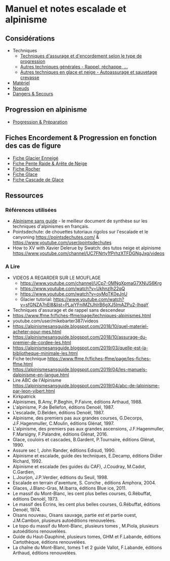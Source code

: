 # Manuel et notes escalade et alpinisme

## Considérations

* Techniques
  * [Techniques d'assurage et d'encordement selon le type de progression](Techniques_assurage_encordement.md)
  * [Autres techniques générales - Rappel, réchappe, ...](Techniques_generale.md)
  * [Autres techniques en glace et neige - Autoassurage et sauvetage crevasse](Techniques_crevasse.md)
* [Matériel](Matériel.md)
* [Noeuds](Noeuds.md)
* [Dangers & Secours](Dangers_&_Secours.md)

## Progression en alpinisme

* [Progression & Préparation](Progression.md)

## Fiches Encordement & Progression en fonction des cas de figure
* [Fiche Glacier Enneigé](./fiche-glacier-enneige.md)
* [Fiche Pente Raide & Arête de Neige](./fiche-pente-arete-de-neige.md)
* [Fiche Rocher](./fiche-rocher.md)
* [Fiche Glace](./fiche-glace.md)
* [Fiche Cascade de Glace](./fiche-cascade-de-glace.md)

## Ressources

### Références utilisées

* [Alpinisme sans guide](https://alpinismesansguide.blogspot.com/p/le-livre.html) - le meilleur document de synthèse sur les techniques d'alpinismes en français.
* Pointsdechute: de chouettes tutoriaux rigolos sur l'escalade et le canyoning https://pointsdechutes.com/ & https://www.youtube.com/user/pointsdechutes
* How to XV with Xavier Delerue by Swatch: des tutos neige et alpinisme https://www.youtube.com/channel/UC7FNrty1fPrhzXTFDGNgJxg/videos

### A Lire

* VIDEOS A REGARDER SUR LE MOUFLAGE
  * https://www.youtube.com/channel/UCp7-0MNgXpmaG7XNlJS6Krg
  * https://www.youtube.com/watch?v=Ukhnzlh22qQ
  * https://www.youtube.com/watch?v=oyMoTK0eJnU
  * Glacier tutorial: https://www.youtube.com/watch?v=sfGNZA7nEl8&list=PLajYFniMZtJhlrB6gXJ5ImAZPu2-lhqaY
* Techniques d'assurage et de rappel sans descendeur
* https://www.ffme.fr/fiches-ffme/page/techniques-alpinismes.html
* youtube.com/user/mikebarter387/videos
* https://alpinismesansguide.blogspot.com/2018/10/quel-materiel-acheter-pour-mes.html
* https://alpinismesansguide.blogspot.com/2018/10/assurage-du-premier-de-cordee-les.html
* https://alpinismesansguide.blogspot.com/2019/03/quelle-est-la-bibliotheque-minimale-les.html
* Fiche technique https://www.ffme.fr/fiches-ffme/page/les-fiches-ffme.html
* https://alpinismesansguide.blogspot.com/2019/04/les-manuels-dalpinisme-en-langue.html
* Lire ABC de l'Alpinisme https://alpinismesansguide.blogspot.com/2019/04/abc-de-lalpinisme-par-leon-vibert.html
* Kirkpatrick
* Alpinismes, B.Amy, P.Beghin, P.Faivre, éditions Arthaud, 1988.
* L'alpinisme, P.de Bellefon, éditions Denoël, 1987.
* L'escalade, D.Belden, éditions Denoël, 1987.
* Alpinisme, des premiers pas aux grandes courses, G.Decorps, J.F.Hagenmuller, C.Moulin, éditions Glénat, 1997.
* L'alpinisme, des premiers pas aux grandes ascensions, J.F.Hagenmuller, F.Marsigny, F.Palandre, éditions Glénat, 2016.
* Glace, couloirs et cascades, B.Gardent, P.Tournaire, éditions Glénat, 1990.
* Assure sec !, John Rander, éditions Edisud, 1990.
* Alpinisme et escalade, guide des techniques, E.Decamp, éditions Didier Richard, 1992.
* Alpinisme et escalade (les guides du CAF), J.Coudray, M.Cadot, C.Gardien,
* L.Jourjon, J.P.Verdier, éditions du Seuil, 1998.
* Escalade en terrain d'aventure, S. Conche , éditions Amphora, 2004.
* Glaces, J.Blanc-Gras, M.Ibarra, éditions Blue ice, 2011.
* Le massif du Mont-Blanc, les cent plus belles courses, G.Rébuffat, éditions Denoël, 1973.
* Le massif des Écrins, les cent plus belles courses, G.Rébuffat, éditions Denoël, 1974.
* Oisans nouveau, Oisans sauvage, partie est et partie ouest, J.M.Cambon, plusieurs autoéditions renouvelées.
* Le topo du massif du Mont-Blanc, plusieurs tomes , M.Piola, plusieurs autoéditions renouvelées.
* Guide du Haut-Dauphiné, plusieurs tomes, GHM et F.Labande, éditions Cartothèque, éditions renouvelées.
* La chaîne du Mont-Blanc, tomes 1 et 2 guide Vallot, F.Labande, éditions Arthaud, éditions renouvelées.